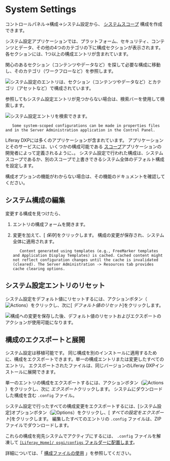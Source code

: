 # System Settings

コントロールパネル→構成→システム設定から、 [システムスコープ](./understanding-configuration-scope.md) 構成を作成できます。

システム設定アプリケーションでは、プラットフォーム、セキュリティ、コンテンツとデータ、その他の4つのカテゴリの下に構成セクションが表示されます。 各セクションには、1つ以上の構成エントリが含まれています。

関心のあるセクション（コンテンツやデータなど）を探して必要な構成に移動し、そのカテゴリ（ワークフローなど）を参照します。

![システム設定のエントリは、セクション（コンテンツやデータなど）とカテゴリ（アセットなど）で構成されています。](./system-settings/images/02.png)

参照してもシステム設定エントリが見つからない場合は、検索バーを使用して検索します。

![システム設定エントリを検索できます。](./system-settings/images/03.png)

``` note::
   Some system-scoped configurations can be made in properties files and in the Server Administration application in the Control Panel.
```

Liferay DXPには多くのアプリケーションが含まれています。 アプリケーションとそのサービスには、いくつかの構成可能である [スコープ](./understanding-configuration-scope.md)アプリケーションの開発者によって定義されるように、。 システム設定で行われた構成は、システムスコープであるか、別のスコープで上書きできるシステム全体のデフォルト構成を設定します。

構成オプションの機能がわからない場合は、その機能のドキュメントを確認してください。

## システム構成の編集

変更する構成を見つけたら、

1.  エントリの構成フォームを開きます。

2.  変更を加えて、[ *保存*]をクリックします。 構成の変更が保存され、システム全体に適用されます。

    ``` important::
       Content generated using templates (e.g., FreeMarker templates and Application Display Templates) is cached. Cached content might not reflect configuration changes until the cache is invalidated (cleared). The Server Administration -> Resources tab provides cache clearing options.
    ```

## システム設定エントリのリセット

システム設定をデフォルト値にリセットするには、アクションボタン（![Actions](../../images/icon-actions.png)）をクリックし、次に[ *デフォルト値のリセット*]をクリックします。

![構成への変更を保存した後、デフォルト値のリセットおよびエクスポートのアクションが使用可能になります。](./system-settings/images/04.png)

## 構成のエクスポートと展開

システム設定は移植可能です。 同じ構成を別のインストールに適用するために、構成をエクスポートできます。単一の構成エントリまたは変更したすべてのエントリ。 エクスポートされたファイルは、同じバージョンのLiferay DXPインストールに展開できます。

単一のエントリの構成をエクスポートするには、アクションボタン（![Actions](../../images/icon-actions.png)）をクリックし、次に *エクスポート*クリックします。 システムにダウンロードした構成を含む `.config` ファイル。

システム設定で行ったすべての構成変更をエクスポートするには、[システム設定]オプションボタン（![Options](../../images/icon-options.png)）をクリックし、[ *すべての設定をエクスポート*]をクリックします。 編集したすべてのエントリの `.config` ファイルは、ZIPファイルでダウンロードします。

これらの構成を宛先システムでアクティブにするには、 `.config` ファイルを解凍して [`[Liferay_Home]/ osgi/configs` フォルダーに配置します](../../installation-and-upgrades/reference/liferay-home.md)。

詳細については、「 [構成ファイルの使用](./using-configuration-files.md) 」を参照してください。
